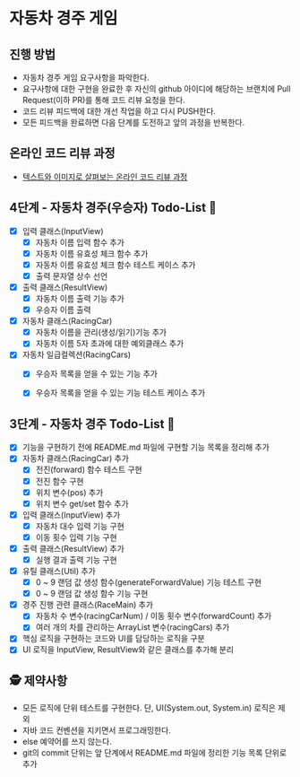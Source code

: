 # 자동차 경주 게임
## 진행 방법
* 자동차 경주 게임 요구사항을 파악한다.
* 요구사항에 대한 구현을 완료한 후 자신의 github 아이디에 해당하는 브랜치에 Pull Request(이하 PR)를 통해 코드 리뷰 요청을 한다.
* 코드 리뷰 피드백에 대한 개선 작업을 하고 다시 PUSH한다.
* 모든 피드백을 완료하면 다음 단계를 도전하고 앞의 과정을 반복한다.

## 온라인 코드 리뷰 과정
* [텍스트와 이미지로 살펴보는 온라인 코드 리뷰 과정](https://github.com/next-step/nextstep-docs/tree/master/codereview)

## 4단계 - 자동차 경주(우승자) Todo-List 🎯
- [X] 입력 클래스(InputView)
  - [X] 자동차 이름 입력 함수 추가
  - [X] 자동차 이름 유효성 체크 함수 추가
  - [X] 자동차 이름 유효성 체크 함수 테스트 케이스 추가
  - [X] 출력 문자열 상수 선언
- [X] 출력 클래스(ResultView)
  - [X] 자동차 이름 출력 기능 추가
  - [X] 우승자 이름 출력
- [X] 자동차 클래스(RacingCar)
  - [X] 자동차 이름을 관리(생성/읽기)기능 추가 
  - [X] 자동차 이름 5자 초과에 대한 예외클래스 추가
- [X] 자동차 일급컬렉션(RacingCars)
  - [X] 우승자 목록을 얻을 수 있는 기능 추가
  - [X] 우승자 목록을 얻을 수 있는 기능 테스트 케이스 추가


## 3단계 - 자동차 경주 Todo-List 🎯
- [X] 기능을 구현하기 전에 README.md 파일에 구현할 기능 목록을 정리해 추가
- [X] 자동차 클래스(RacingCar) 추가
  - [X] 전진(forward) 함수 테스트 구현
  - [X] 전진 함수 구현
  - [X] 위치 변수(pos) 추가
  - [X] 위치 변수 get/set 함수 추가
- [X] 입력 클래스(InputView) 추가
  - [X] 자동차 대수 입력 기능 구현
  - [X] 이동 횟수 입력 기능 구현
- [X] 출력 클래스(ResultView) 추가
  - [X] 실행 결과 출력 기능 구현
- [X] 유틸 클래스(Util) 추가
  - [X] 0 ~ 9 랜덤 값 생성 함수(generateForwardValue) 기능 테스트 구현  
  - [X] 0 ~ 9 랜덤 값 생성 함수 기능 구현
- [X] 경주 진행 관련 클래스(RaceMain) 추가
  - [X] 자동차 수 변수(racingCarNum) / 이동 횟수 변수(forwardCount) 추가
  - [X] 여러 개의 차를 관리하는 ArrayList 변수(racingCars) 추가
  
- [X] 핵심 로직을 구현하는 코드와 UI를 담당하는 로직을 구분
- [X] UI 로직을 InputView, ResultView와 같은 클래스를 추가해 분리

## 🕵️‍ 제약사항
- 모든 로직에 단위 테스트를 구현한다. 단, UI(System.out, System.in) 로직은 제외
- 자바 코드 컨벤션을 지키면서 프로그래밍한다.
- else 예약어를 쓰지 않는다.
- git의 commit 단위는 앞 단계에서 README.md 파일에 정리한 기능 목록 단위로 추가
